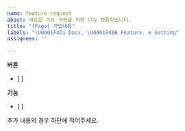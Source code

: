 ```yaml
---
name: feature request
about: 새로운 기능 구현을 위한 이슈 템플릿입니다.
title: "[Page] 작업내용"
labels: "\U0001F4D1 Docs, \U0001F4BB Feature, ⚙ Setting"
assignees: ''

---
```


**버튼**
- [ ] 

**기능**
- [ ] 

추가 내용의 경우 하단에 적어주세요.
